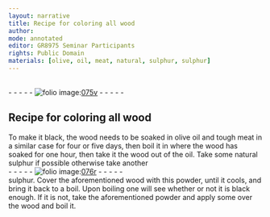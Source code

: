 ```yaml
---
layout: narrative
title: Recipe for coloring all wood
author:
mode: annotated
editor: GR8975 Seminar Participants
rights: Public Domain
materials: [olive, oil, meat, natural, sulphur, sulphur]
---
```


 <br/>- - - - - <a href="http://gallica.bnf.fr/ark:/12148/btv1b10500001g/f156.item"><img src="../assets/photo-icon.png" alt="folio image: " style="display:inline-block; margin-bottom:-3px;"/>075v</a> - - - - - <br/> 
## Recipe for coloring all wood

 
To make it black, the wood needs to be soaked in <span class="material">olive oil</span> and tough <span class="material">meat</span> in a similar case for four or five days, then boil it in where the wood has soaked for one hour, then take it the wood out of the oil. Take some <span class="material">natural sulphur</span> if possible otherwise take another
 <br/>- - - - - <a href="http://gallica.bnf.fr/ark:/12148/btv1b10500001g/f157.item"><img src="../assets/photo-icon.png" alt="folio image: " style="display:inline-block; margin-bottom:-3px;"/>076r</a> - - - - - <br/> 
<span class="material">sulphur</span>. Cover the aforementioned wood with this powder, until it cools, and bring it back to a boil. Upon boiling one will see whether or not it is black enough. If it is not, take the aforementioned powder and apply some over the wood and boil it.
 